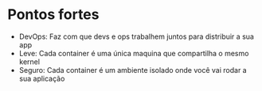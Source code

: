 # Pontos fortes

- DevOps:
    Faz com que devs e ops trabalhem juntos para distribuir a sua app
- Leve:
   Cada container é uma única maquina que compartilha o mesmo kernel
- Seguro:
   Cada container é um ambiente isolado onde você vai rodar a sua aplicação